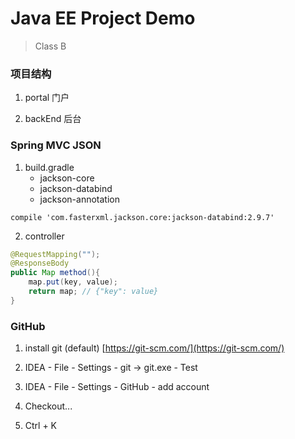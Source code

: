 # Java EE Project Demo

> Class B

### 项目结构

1. portal 门户

2. backEnd 后台

### Spring MVC JSON
1. build.gradle
    - jackson-core
    - jackson-databind
    - jackson-annotation
```
compile 'com.fasterxml.jackson.core:jackson-databind:2.9.7'
```

2. controller
```java
@RequestMapping("");
@ResponseBody
public Map method(){
    map.put(key, value);
    return map; // {"key": value}
}
```

### GitHub
1. install git (default)
[https://git-scm.com/](https://git-scm.com/)

2. IDEA - File - Settings - git -> git.exe - Test

3. IDEA - File - Settings - GitHub - add account

4. Checkout...

5. Ctrl + K
